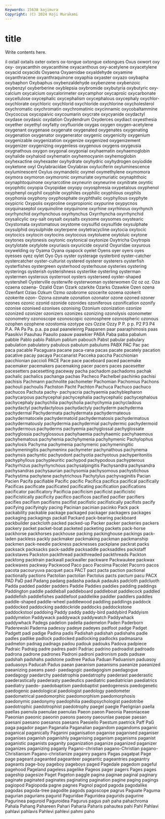 ```yaml
---
Keywords: 15638 kojimura
Copyright: (C) 2024 Koji Murakami
---
```


# title

Write contents here.



il oxtail oxtails oxter oxters ox-tongue
oxtongue oxtongues Oxus oxwort oxy oxy- oxyacanthin oxyacanthine oxyacanthous oxy-acetylene
oxyacetylene oxyacid oxyacids Oxyaena Oxyaenidae oxyaldehyde oxyamine oxyanthracene oxyanthraquinone oxyaphia
oxyaster oxyazo oxybapha oxybaphon Oxybaphus oxybenzaldehyde oxybenzene oxybenzoic oxybenzyl oxyberberine
oxyblepsia oxybromide oxybutyria oxybutyric oxy-calcium oxycalcium oxycalorimeter oxycamphor oxycaproic oxycarbonate
oxycellulose oxycephalic oxycephalism oxycephalous oxycephaly oxychlor- oxychlorate oxychloric oxychlorid oxychloride
oxychlorine oxycholesterol oxychromatic oxychromatin oxychromatinic oxycinnamic oxycobaltammine Oxycoccus oxycopaivic oxycoumarin
oxycrate oxycyanide oxydactyl oxydase oxydasic oxydation Oxydendrum Oxyderces oxydiact oxyesthesia
oxyether oxyethyl oxyfatty oxyfluoride oxygas oxygen oxygen-acetylene oxygenant oxygenase oxygenate
oxygenated oxygenates oxygenating oxygenation oxygenator oxygenerator oxygenic oxygenicity oxygenium oxygenizable
oxygenization oxygenize oxygenized oxygenizement oxygenizer oxygenizing oxygenless oxygenous oxygens oxygeusia
oxygnathous oxygon oxygonal oxygonial oxyhaematin oxyhaemoglobin oxyhalide oxyhaloid oxyhematin oxyhemocyanin
oxyhemoglobin oxyhexactine oxyhexaster oxyhydrate oxyhydric oxyhydrogen oxyiodide oxyketone oxyl Oxylabracidae
Oxylabrax oxyluciferin oxyluminescence oxyluminescent Oxylus oxymandelic oxymel oxymethylene oxymomora oxymora
oxymoron oxymoronic oxymuriate oxymuriatic oxynaphthoic oxynaphtoquinone oxynarcotine oxyneurin oxyneurine oxynitrate
oxyntic oxyophitic oxyopia Oxyopidae oxyopy oxyosphresia oxypetalous oxyphenol oxyphenyl oxyphil
oxyphile oxyphiles oxyphilic oxyphilous oxyphils oxyphonia oxyphony oxyphosphate oxyphthalic oxyphyllous
oxyphyte oxypicric Oxypolis oxyproline oxypropionic oxypurine oxypycnos oxyquinaseptol oxyquinoline oxyquinone
oxyrhine oxyrhinous oxyrhynch oxyrhynchid oxyrhynchous oxyrhynchus Oxyrrhyncha oxyrrhynchid oxysalicylic oxy-salt
oxysalt oxysalts oxysome oxysomes oxystearic Oxystomata oxystomatous oxystome oxysulfid oxysulfide
oxysulphate oxysulphid oxysulphide oxyterpene oxytetracycline oxytocia oxytocic oxytocics oxytocin oxytocins
oxytocous oxytoluene oxytoluic oxytone oxytones oxytonesis oxytonic oxytonical oxytonize Oxytricha
Oxytropis oxytylotate oxytylote oxyuriasis oxyuricide oxyurid Oxyuridae oxyurous oxywelding oy
Oyama Oyana oyapock oyelet Oyens oyer oyers oyes oyesses oyez
oylet Oyo Oys oyster oysterage oysterbird oyster-catcher oystercatcher oyster-culturist oystered
oysterer oysterers oysterfish oysterfishes oystergreen oysterhood oysterhouse oysteries oystering oysterings
oysterish oysterishness oysterlike oysterling oysterman oystermen oysterous oysterroot oysters oysterseed
oyster-shaped oystershell Oysterville oysterwife oysterwoman oysterwomen Oz oz oz. Oza
ozaena ozaena- Ozalid Ozan Ozark ozarkite Ozarks Ozawkie Ozen ozena
Ozenfant Ozias Ozkum Ozmo ozobrome ozocerite ozoena ozokerit ozokerite ozon-
Ozona ozonate ozonation ozonator ozone ozoned ozoner ozones ozonic ozonid
ozonide ozonides ozoniferous ozonification ozonify ozonise ozonised ozonises ozonising Ozonium
ozonization ozonize ozonized ozonizer ozonizers ozonizes ozonizing ozonolysis ozonometer ozonometry
ozonoscope ozonoscopic ozonosphere ozonospheric ozonous ozophen ozophene ozostomia ozotype ozs
Ozzie Ozzy P P. p p. P2 P3 P4 P.A.
PA Pa Pa. p.a. pa paal paaneleinrg Paapanen paar paaraphimosis
paas Paasikivi Paauhau Paauilo paauw paawkier PABA Paba paba pabalum
pabble Pablo pablo Pablum pablum pabouch Pabst pabular pabulary pabulation
pabulatory pabulous pabulum pabulums PABX PAC Pac pac paca pacable
Pacaguara pacane paca-rana pacas pacate pacately pacation pacative pacay pacaya
Paccanarist Pacceka paccha Pacchionian pacchionian paccioli PACE Pace pace paceboard
paced pacemake pacemaker pacemakers pacemaking pacer pacers paces pacesetter pacesetters
pacesetting paceway pacha pachadom pachadoms pachak pachalic pachalics pachanga pachas
Pacheco Pachelbel pachinko pachisi pachisis Pachmann pachnolite pachometer Pachomian Pachomius
Pachons pachouli pachoulis Pachston Pacht Pachton Pachuca Pachuco pachuco pachucos
Pachuta pachy- pachyacria pachyaemia pachyblepharon pachycarpous pachycephal pachycephalia pachycephalic pachycephalous
pachycephaly pachychilia pachycholia pachychymia pachycladous pachydactyl pachydactylous pachydactyly pachyderm pachyderma
pachydermal Pachydermata pachydermata pachydermateous pachydermatocele pachydermatoid pachydermatosis pachydermatous pachydermatously pachydermia
pachydermial pachydermic pachydermoid pachydermous pachyderms pachyemia pachyglossal pachyglossate pachyglossia pachyglossous
pachyhaemia pachyhaemic pachyhaemous pachyhematous pachyhemia pachyhymenia pachyhymenic Pachylophus pachylosis Pachyma
pachymenia pachymenic pachymeningitic pachymeningitis pachymeninx pachymeter pachynathous pachynema pachynsis pachyntic
pachyodont pachyotia pachyotous pachyperitonitis pachyphyllous pachypleuritic pachypod pachypodous pachypterous Pachyrhizus
pachyrhynchous pachysalpingitis Pachysandra pachysandra pachysandras pachysaurian pachysomia pachysomous pachystichous Pachystima
pachytene pachytrichous Pachytylus pachyvaginitis Pacian Pacien Pacifa pacifiable Pacific pacific
Pacifica pacifica pacifical pacifically Pacificas pacificate pacificated pacificating pacification pacifications
pacificator pacificatory Pacificia pacificism pacificist pacificistic pacificistically pacificity pacifico pacificos
pacified pacifier pacifiers pacifies pacifism pacifisms pacifist pacifistic pacifistically pacifists
pacify pacifying pacifyingly pacing Pacinian pacinian pacinko Pack pack packability
packable package packaged packager packagers packages packaging packagings packall Packard
pack-bearing packboard packbuilder packcloth packed packed-up Packer packer packeries packers
packery packet packet-boat packeted packeting packets pack-horse packhorse packhorses packhouse
packing packinghouse packings pack-laden packless packly packmaker packmaking packman packmanship
packmen pack-needle packness packnesses packplane packrat packs packsack packsacks pack-saddle
packsaddle packsaddles packstaff packstaves Packston packthread packthreaded packthreads Packton packtong
packtrain packwall packwaller packware Packwaukee packwax packwaxes packway Packwood Paco
paco Pacoima Pacolet Pacorro pacos pacota pacouryuva pacquet pacs PACT
pact pacta paction pactional pactionally pactions Pactolian pactolian Pactolus pacts
pactum pacu PACX PAD PaD pad Padang padang padasha padauk
padauks padcloth padcluoth Padda padded padder padders Paddie Paddies paddies
padding paddings Paddington paddle paddleball paddleboard paddleboat paddlecock paddled paddlefish
paddlefishes paddlefoot paddlelike paddler paddlers paddles paddle-shaped paddle-wheel paddlewood paddling
paddlings paddock paddocked paddocking paddockride paddocks paddockstone paddockstool paddoing Paddy
paddy paddy-bird paddybird Paddyism paddymelon Paddywack paddywack paddywatch Paddywhack paddywhack
Padegs padelion padella pademelon Paden Paderborn Paderewski Paderna padesoy padeye
padeyes padfoot padge Padget Padgett padi padige Padina padis Padishah
padishah padishahs padle padles padlike padlock padlocked padlocking padlocks padmasana
padmelon padnag padnags padou padouk padouks Padova padpiece Padraic Padraig
padre padres padri Padriac padrino padroadist padroado padrona padrone padrones
Padroni padroni padronism pads padsaw padshah padshahs padstone padtree Padua
Paduan Paduanism paduasoy paduasoys Paducah Padus paean paeanism paeanisms paeanize
paeanized paeanizing paeans paed- paedagogic paedagogism paedagogue paedagogy paedarchy paedatrophia
paedatrophy paederast paederastic paederastically paederasty paedeutics paediatric paediatrician paediatrics paediatry
paedo- paedobaptism paedobaptist paedogenesis paedogenetic paedogenic paedological paedologist paedology paedometer
paedometrical paedomorphic paedomorphism paedomorphosis paedonymic paedonymy paedophilia paedopsychologist paedotribe paedotrophic
paedotrophist paedotrophy paegel paegle Paelignian paella paellas paenula paenulae paenulas
Paeon paeon Paeonia Paeoniaceae Paeonian paeonic paeonin paeons paeony paeounlae
paepae paesan paesani paesano paesanos paesans Paesiello Paestum paetrick Paff
PaG paga pagador pagan Paganalia Paganalian pagandom pagandoms paganic paganical
paganically Paganini paganisation paganise paganised paganiser paganises paganish paganishly paganising
paganism paganisms paganist paganistic paganists paganity paganization paganize paganized paganizer
paganizes paganizing paganly Pagano-christian pagano-Christian pagano-Christianism Pagano-christianize paganry pagans Pagas
pagatpat Page page pageant pageanted pageanteer pageantic pageantries pageantry pageants
page-boy pageboy pageboys paged Pagedale pagedom pageful pagehood Pageland pageless
pagelike Pageos pager pagers Pages pages pageship pagesize Paget Pageton
paggle pagina paginae paginal paginary paginate paginated paginates paginating pagination
pagine paging pagings pagiopod Pagiopoda pagne pagnes Pagnol pagod pagoda
pagodalike pagodas pagoda-tree pagodite pagods pagoscope pagrus Paguate Paguma pagurian
pagurians pagurid Paguridae Paguridea pagurids pagurine Pagurinea paguroid Paguroidea Pagurus
pagus pah paha pahachroma Pahala Pahang Pahareen Pahari Paharia Paharis
pahautea pahi Pahl Pahlavi pahlavi pahlavis Pahlevi pahlevi pahmi paho
